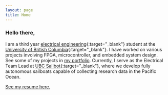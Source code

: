 ```yaml
---
layout: page
title: Home
---
```


### Hello there,

I am a third year [electrical engineering](https://ece.ubc.ca){:target="_blank"} student at the [University of British Columbia](https://www.ubc.ca){:target="_blank"}. I have worked on various projects involving FPGA, microcontroller, and embedded system design. See some of my projects in [my portfolio](/portfolio). Currently, I serve as the Electrical Team Lead at [UBC Sailbot](https://www.ubcsailbot.org){:target="_blank"}, where we develop fully autonomous sailboats capable of collecting research data in the Pacific Ocean.

[See my resume here.](/resume)
